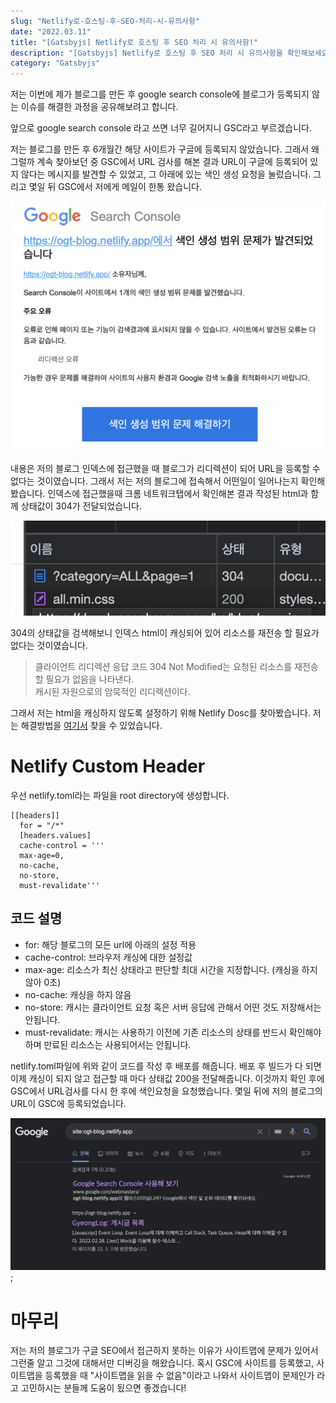 ```yaml
---
slug: "Netlify로-호스팅-후-SEO-처리-시-유의사항"
date: "2022.03.11"
title: "[Gatsbyjs] Netlify로 호스팅 후 SEO 처리 시 유의사항!"
description: "[Gatsbyjs] Netlify로 호스팅 후 SEO 처리 시 유의사항을 확인해보세요."
category: "Gatsbyjs"
---
```


저는 이번에 제가 블로그를 만든 후 google search console에 블로그가 등록되지 않는 이슈를 해결한 과정을 공유해보려고 합니다.

앞으로 google search console 라고 쓰면 너무 길어지니 GSC라고 부르겠습니다.

저는 블로그를 만든 후 6개월간 해당 사이트가 구글에 등록되지 않았습니다. 그래서 왜 그럴까 계속 찾아보던 중 GSC에서 URL 검사를 해본 결과 URL이 구글에 등록되어 있지 않다는 메시지를 발견할 수 있었고, 그 아래에 있는 색인 생성 요청을 눌렀습니다.
그리고 몇일 뒤 GSC에서 저에게 메일이 한통 왔습니다.

![GSC에서 온 이메일](images/gscemail.png)

내용은 저의 블로그 인덱스에 접근했을 때 블로그가 리디렉션이 되어 URL을 등록할 수 없다는 것이였습니다.
그래서 저는 저의 블로그에 접속해서 어떤일이 일어나는지 확인해봤습니다.
인덱스에 접근했을때 크롬 네트워크탭에서 확인해본 결과 작성된 html과 함께 상태값이 304가 전달되었습니다.

![index 304](images/304.png)

304의 상태값을 검색해보니 인덱스 html이 캐싱되어 있어 리소스를 재전송 할 필요가 없다는 것이였습니다.

> 클라이언트 리디렉션 응답 코드 304 Not Modified는 요청된 리소스를 재전송할 필요가 없음을 나타낸다.<br/>
> 캐시된 자원으로의 암묵적인 리디렉션이다.

그래서 저는 html을 캐싱하지 않도록 설정하기 위해 Netlify Dosc를 찾아봤습니다.
저는 해결방법을 [여기서](https://docs.netlify.com/routing/headers/#multi-value-headers) 찾을 수 있었습니다.

# Netlify Custom Header

우선 netlify.toml라는 파일을 root directory에 생성합니다.

```
[[headers]]
  for = "/*"
  [headers.values]
  cache-control = '''
  max-age=0,
  no-cache,
  no-store,
  must-revalidate'''
```

## 코드 설명

- for: 해당 블로그의 모든 url에 아래의 설정 적용
- cache-control: 브라우저 캐싱에 대한 설정값
- max-age: 리소스가 최신 상태라고 판단할 최대 시간을 지정합니다. (캐싱을 하지 않아 0초)
- no-cache: 캐싱을 하지 않음
- no-store: 캐시는 클라이언트 요청 혹은 서버 응답에 관해서 어떤 것도 저장해서는 안됩니다.
- must-revalidate: 캐시는 사용하기 이전에 기존 리소스의 상태를 반드시 확인해야 하며 만료된 리소스는 사용되어서는 안됩니다.

netlify.toml파일에 위와 같이 코드를 작성 후 배포를 해줍니다. 배포 후 빌드가 다 되면 이제 캐싱이 되지 않고 접근할 때 마다 상태값 200을 전달해줍니다. 이것까지 확인 후에 GSC에서 URL검사를 다시 한 후에 색인요청을 요청했습니다. 몇일 뒤에 저의 블로그의 URL이 GSC에 등록되었습니다.

![구글에 블로그 검색 결과](images/searchblog.png);

# 마무리

저는 저의 블로그가 구글 SEO에서 접근하지 못하는 이유가 사이트맵에 문제가 있어서 그런줄 알고 그것에 대해서만 디버깅을 해왔습니다.
혹시 GSC에 사이트를 등록했고, 사이트맵을 등록했을 때 "사이트맵을 읽을 수 없음"이라고 나와서 사이트맵이 문제인가 라고 고민하시는 분들께 도움이 됬으면 좋겠습니다!

